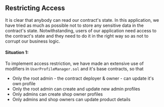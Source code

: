 ## Restricting Access
It is clear that anybody can read our contract's state. In this application, we have tried as much as possible not to store any sensitive data in the contract's state. Notwithstanding, users of our application need access to the contract's state and they need to do it in the right way so as not to corrupt our business logic.

#### Situation 1:

To implement access restriction, we have made an extensive use of modifiers in `UserProfileManager.sol` and it's base contracts, so that

  - Only the root admin - the contract deployer & owner - can update it's own profile
  - Only the root admin can create and update new admin profiles
  - Only admins can create shop owner profiles
  - Only admins and shop owners can update product details